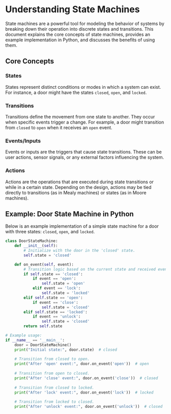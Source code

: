 # Understanding State Machines

State machines are a powerful tool for modeling the behavior of systems by breaking down their operation into discrete states and transitions. This document explains the core concepts of state machines, provides an example implementation in Python, and discusses the benefits of using them.

## Core Concepts

### States
States represent distinct conditions or modes in which a system can exist. For instance, a door might have the states `closed`, `open`, and `locked`.

### Transitions
Transitions define the movement from one state to another. They occur when specific events trigger a change. For example, a door might transition from `closed` to `open` when it receives an `open` event.

### Events/Inputs
Events or inputs are the triggers that cause state transitions. These can be user actions, sensor signals, or any external factors influencing the system.

### Actions
Actions are the operations that are executed during state transitions or while in a certain state. Depending on the design, actions may be tied directly to transitions (as in Mealy machines) or states (as in Moore machines).

## Example: Door State Machine in Python

Below is an example implementation of a simple state machine for a door with three states: `closed`, `open`, and `locked`.

```python
class DoorStateMachine:
    def __init__(self):
        # Initialize with the door in the 'closed' state.
        self.state = 'closed'

    def on_event(self, event):
        # Transition logic based on the current state and received event.
        if self.state == 'closed':
            if event == 'open':
                self.state = 'open'
            elif event == 'lock':
                self.state = 'locked'
        elif self.state == 'open':
            if event == 'close':
                self.state = 'closed'
        elif self.state == 'locked':
            if event == 'unlock':
                self.state = 'closed'
        return self.state

# Example usage:
if __name__ == '__main__':
    door = DoorStateMachine()
    print("Initial state:", door.state)  # closed
    
    # Transition from closed to open.
    print("After 'open' event:", door.on_event('open'))  # open
    
    # Transition from open to closed.
    print("After 'close' event:", door.on_event('close'))  # closed
    
    # Transition from closed to locked.
    print("After 'lock' event:", door.on_event('lock'))  # locked
    
    # Transition from locked to closed.
    print("After 'unlock' event:", door.on_event('unlock'))  # closed
